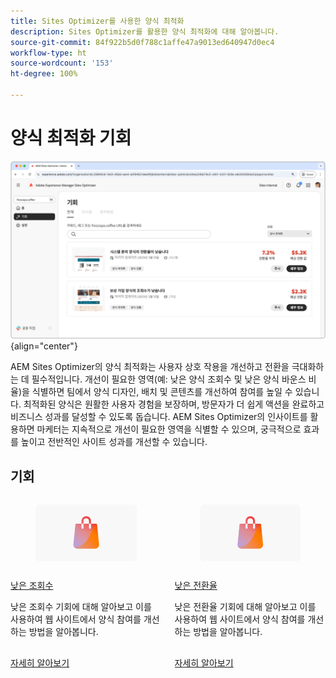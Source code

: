 ```yaml
---
title: Sites Optimizer를 사용한 양식 최적화
description: Sites Optimizer를 활용한 양식 최적화에 대해 알아봅니다.
source-git-commit: 84f922b5d0f788c1affe47a9013ed640947d0ec4
workflow-type: ht
source-wordcount: '153'
ht-degree: 100%

---
```



# 양식 최적화 기회

![양식 최적화 기회](./assets/form-optimization/hero.png){align="center"}

AEM Sites Optimizer의 양식 최적화는 사용자 상호 작용을 개선하고 전환을 극대화하는 데 필수적입니다. 개선이 필요한 영역(예: 낮은 양식 조회수 및 낮은 양식 바운스 비율)을 식별하면 팀에서 양식 디자인, 배치 및 콘텐츠를 개선하여 참여를 높일 수 있습니다. 최적화된 양식은 원활한 사용자 경험을 보장하며, 방문자가 더 쉽게 액션을 완료하고 비즈니스 성과를 달성할 수 있도록 돕습니다. AEM Sites Optimizer의 인사이트를 활용하면 마케터는 지속적으로 개선이 필요한 영역을 식별할 수 있으며, 궁극적으로 효과를 높이고 전반적인 사이트 성과를 개선할 수 있습니다.

## 기회

<!-- CARDS
 
* ../documentation/opportunities/low-views.md
  {title=Low views}
  {image=../assets/common/card-bag.png}
* ../documentation/opportunities/low-conversions.md
  {title=Low conversions}
  {image=../assets/common/card-bag.png}

--->
<!-- START CARDS HTML - DO NOT MODIFY BY HAND -->
<div class="columns">
    <div class="column is-half-tablet is-half-desktop is-one-third-widescreen" aria-label="Low views">
        <div class="card" style="height: 100%; display: flex; flex-direction: column; height: 100%;">
            <div class="card-image">
                <figure class="image x-is-16by9">
                    <a href="../documentation/opportunities/low-views.md" title="낮은 조회수" target="_blank" rel="referrer">
                        <img class="is-bordered-r-small" src="../assets/common/card-bag.png" alt="낮은 조회수"
                             style="width: 100%; aspect-ratio: 16 / 9; object-fit: cover; overflow: hidden; display: block; margin: auto;">
                    </a>
                </figure>
            </div>
            <div class="card-content is-padded-small" style="display: flex; flex-direction: column; flex-grow: 1; justify-content: space-between;">
                <div class="top-card-content">
                    <p class="headline is-size-6 has-text-weight-bold">
                        <a href="../documentation/opportunities/low-views.md" target="_blank" rel="referrer" title="낮은 조회수">낮은 조회수</a>
                    </p>
                    <p class="is-size-6">낮은 조회수 기회에 대해 알아보고 이를 사용하여 웹 사이트에서 양식 참여를 개선하는 방법을 알아봅니다.</p>
                </div>
                <a href="../documentation/opportunities/low-views.md" target="_blank" rel="referrer" class="spectrum-Button spectrum-Button--outline spectrum-Button--primary spectrum-Button--sizeM" style="align-self: flex-start; margin-top: 1rem;">
                    <span class="spectrum-Button-label has-no-wrap has-text-weight-bold">자세히 알아보기</span>
                </a>
            </div>
        </div>
    </div>
    <div class="column is-half-tablet is-half-desktop is-one-third-widescreen" aria-label="Low conversions">
        <div class="card" style="height: 100%; display: flex; flex-direction: column; height: 100%;">
            <div class="card-image">
                <figure class="image x-is-16by9">
                    <a href="../documentation/opportunities/low-conversions.md" title="낮은 전환율" target="_blank" rel="referrer">
                        <img class="is-bordered-r-small" src="../assets/common/card-bag.png" alt="낮은 전환율"
                             style="width: 100%; aspect-ratio: 16 / 9; object-fit: cover; overflow: hidden; display: block; margin: auto;">
                    </a>
                </figure>
            </div>
            <div class="card-content is-padded-small" style="display: flex; flex-direction: column; flex-grow: 1; justify-content: space-between;">
                <div class="top-card-content">
                    <p class="headline is-size-6 has-text-weight-bold">
                        <a href="../documentation/opportunities/low-conversions.md" target="_blank" rel="referrer" title="낮은 전환율">낮은 전환율</a>
                    </p>
                    <p class="is-size-6">낮은 전환율 기회에 대해 알아보고 이를 사용하여 웹 사이트에서 양식 참여를 개선하는 방법을 알아봅니다.</p>
                </div>
                <a href="../documentation/opportunities/low-conversions.md" target="_blank" rel="referrer" class="spectrum-Button spectrum-Button--outline spectrum-Button--primary spectrum-Button--sizeM" style="align-self: flex-start; margin-top: 1rem;">
                    <span class="spectrum-Button-label has-no-wrap has-text-weight-bold">자세히 알아보기</span>
                </a>
            </div>
        </div>
    </div>
</div>
<!-- END CARDS HTML - DO NOT MODIFY BY HAND -->
